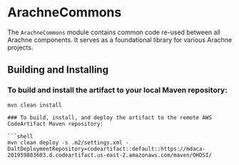 # ArachneCommons

The `ArachneCommons` module contains common code re-used between all Arachne components. It serves as a foundational library for various Arachne projects.

## Building and Installing

### To build and install the artifact to your local Maven repository:

```shell
mvn clean install

### To build, install, and deploy the artifact to the remote AWS CodeArtifact Maven repository:

```shell
mvn clean deploy -s .m2/settings.xml -DaltDeploymentRepository=codeartifact::default::https://mdaca-201959883603.d.codeartifact.us-east-2.amazonaws.com/maven/OHDSI/
